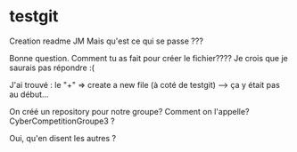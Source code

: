 # testgit
Creation readme JM
Mais qu'est ce qui se passe ???


Bonne question. Comment tu as fait pour créer le fichier????
Je crois que je saurais pas répondre :(

J'ai trouvé : le "+" => create a new file (à coté de testgit) --> ça y était pas au début...

On créé un repository pour notre groupe? Comment on l'appelle? CyberCompetitionGroupe3 ?

Oui, qu'en disent les autres ?
